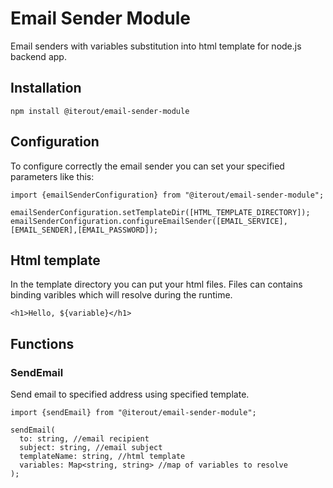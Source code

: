 # Email Sender Module

Email senders with variables substitution into html template for node.js backend app.

## Installation

```
npm install @iterout/email-sender-module
```

## Configuration

To configure correctly the email sender you can set your specified parameters like this:

```
import {emailSenderConfiguration} from "@iterout/email-sender-module";

emailSenderConfiguration.setTemplateDir([HTML_TEMPLATE_DIRECTORY]);
emailSenderConfiguration.configureEmailSender([EMAIL_SERVICE],[EMAIL_SENDER],[EMAIL_PASSWORD]);
```

## Html template

In the template directory you can put your html files. Files can contains binding varibles which will resolve during the runtime.

```
<h1>Hello, ${variable}</h1>
```

## Functions

### SendEmail

Send email to specified address using specified template.

```
import {sendEmail} from "@iterout/email-sender-module";

sendEmail(
  to: string, //email recipient
  subject: string, //email subject
  templateName: string, //html template
  variables: Map<string, string> //map of variables to resolve
);
```
